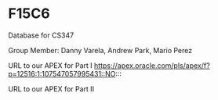 # F15C6

Database for CS347

Group Member: Danny Varela, Andrew Park, Mario Perez

URL to our APEX for Part I
https://apex.oracle.com/pls/apex/f?p=12516:1:107547057995431::NO:::

URL to our APEX for Part II

